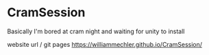 # CramSession
Basically I'm bored at cram night and waiting for unity to install

website url / git pages
https://williammechler.github.io/CramSession/
